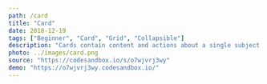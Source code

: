 ```yaml
---
path: /card
title: "Card"
date: 2018-12-19
tags: ["Beginner", "Card", "Grid", "Collapsible"]
description: "Cards contain content and actions about a single subject."
photo: ../images/card.png
source: "https://codesandbox.io/s/o7wjvrj3wy"
demo: "https://o7wjvrj3wy.codesandbox.io/"
---
```

